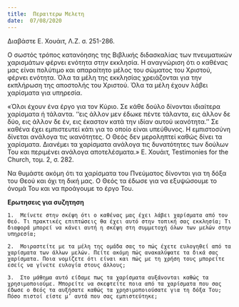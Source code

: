 ```yaml
---
title:  Περαιτερω Μελετη
date:  07/08/2020
---
```


Διαβάστε Ε. Χουάιτ, Λ.Ζ. σ. 251-286.

Ο σωστός τρόπος κατανόησης της Βιβλικής διδασκαλίας των πνευματικών χαρισμάτων φέρνει ενότητα στην εκκλησία. Η αναγνώριση ότι ο καθένας μας είναι πολύτιμο και απαραίτητο μέλος του σώματος του Χριστού, φέρνει ενότητα. Όλα τα μέλη της εκκλησίας χρειάζονται για την εκπλήρωση της αποστολής του Χριστού. Όλα τα μέλη έχουν λάβει χαρίσματα για υπηρεσία.

«Όλοι έχουν ένα έργο για τον Κύριο. Σε κάθε δούλο δίνονται ιδιαίτερα χαρίσματα ή τάλαντα. ‘‘εις άλλον μεν έδωκε πέντε τάλαντα, εις άλλον δε δύο, εις άλλον δε έν, εις έκαστον κατά την ιδίαν αυτού ικανότητα.’’ Σε καθένα έχει εμπιστευτεί κάτι για το οποίο είναι υπεύθυνος. Η εμπιστοσύνη δίνεται ανάλογα τις ικανότητες. Ο Θεός δεν μεροληπτεί καθώς δίνει τα χαρίσματα. Διανέμει τα χαρίσματα ανάλογα τις δυνατότητες των δούλων Του και περιμένει ανάλογα αποτελέσματα.» Ε. Χουάιτ, Testimonies for the Church, τομ. 2, σ. 282.

Να θυμάστε ακόμη ότι τα χαρίσματα του Πνεύματος δίνονται για τη δόξα του Θεού και όχι τη δική μας. Ο Θεός τα έδωσε για να εξυψώσουμε το όνομά Του και να προάγουμε το έργο Του.

**Ερωτησεις για συζητηση**

`1.	 Μείνετε στην σκέψη ότι ο καθένας μας έχει λάβει χαρίσματα από τον Θεό. Τι πρακτικές επιπτώσεις θα έχει αυτό στην τοπική σας εκκλησία; Τι διαφορά μπορεί να κάνει αυτή η σκέψη στη συμμετοχή όλων των μελών στην υπηρεσία;`

`2.	 Μοιραστείτε με τα μέλη της ομάδα σας το πώς έχετε ευλογηθεί από τα χαρίσματα των άλλων μελών. Πείτε ακόμη πώς ανακαλύψατε τα δικά σας χαρίσματα. Ποια νομίζετε ότι είναι και πώς με τη χρήση τους μπορείτε εσείς να γίνετε ευλογία στους άλλους;`

`3.	 Στο μάθημα αυτό είδαμε πως τα χαρίσματα αυξάνονται καθώς τα χρησιμοποιούμε. Μπορείτε να σκεφτείτε ποια από τα χαρίσματα που σας έδωσε ο Θεός τα αυξήσατε καθώς τα χρησιμοποιούσατε για τη δόξα Του; Πόσο πιστοί είστε μ’ αυτά που σας εμπιστεύτηκε;`